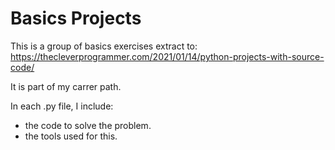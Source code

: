 # Basics Projects
This is a group of basics exercises extract to:
https://thecleverprogrammer.com/2021/01/14/python-projects-with-source-code/

It is part of my carrer path.

In each .py file, I include: 
+ the code to solve the problem.
+ the tools used for this.
